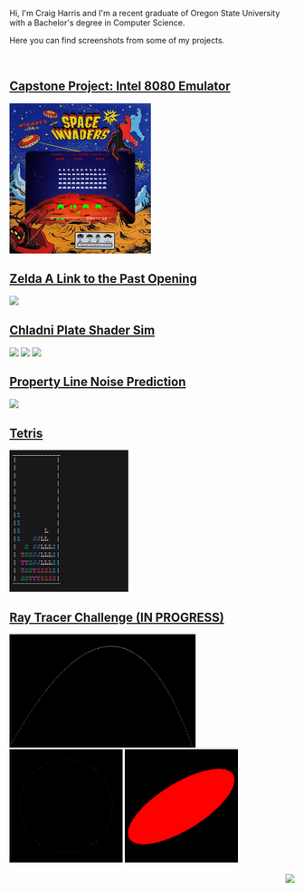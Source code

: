 
Hi, I'm Craig Harris and I'm a recent graduate of Oregon State University with a Bachelor's degree in Computer Science.

Here you can find screenshots from some of my projects.

</br>

<!-- <div align="center"> -->

## [Capstone Project: Intel 8080 Emulator](https://github.com/cxhx441/space_invaders_8080)
<img src="space_invaders_8080_bg1.gif" width="250">

## [Zelda A Link to the Past Opening](https://github.com/cxhx441/cs450/tree/main/final_turn_in)
<img src="zelda_alttp.gif" height="200">


## [Chladni Plate Shader Sim](https://github.com/cxhx441/cs457/blob/main/visual_studio/OpenGL_FinalProject/OpenGL/src/Application.cpp)
<img src="chladni_1.gif" height="250">
<img src="chladni_2.gif" height="250">
<img src="chladni_3.gif" height="250">

## [Property Line Noise Prediction](https://github.com/cxhx441/graphical-acoustic-calcs)
<!-- <a href=""><img src="pl_acoustics_original.png" width="800"></a> </br> -->
<img src="pl_acoustics_original_left.png" width="500"></br>
<!-- <a href="https://github.com/cxhx441/graphical-acoustic-calcs"><img src="pl_acoustics_original_right.png" width="500"></a> </br> -->


## [Tetris](https://github.com/cxhx441/tetris)
<img src="tetris.gif" height="250"> </br>


## [Ray Tracer Challenge (IN PROGRESS)](https://github.com/cxhx441/ray-tracer-challenge)
<img src="0_projectile.png" height="200">
<img src="1_clock.png" height="200">
<img src="2_sheared_sphere.png" height="200"></br>

</br>
</div>

<img align="right" src="https://komarev.com/ghpvc/?username=cxhx441&color=e95c7d&label=Views">


<!--
**cxhx441/cxhx441** is a ✨ _special_ ✨ repository because its `README.md` (this file) appears on your GitHub profile.

Here are some ideas to get you started:

- 🔭 I’m currently working on ...
- 🌱 I’m currently learning ...
- 👯 I’m looking to collaborate on ...
- 🤔 I’m looking for help with ...
- 💬 Ask me about ...
- 📫 How to reach me: ...
- 😄 Pronouns: ...
- ⚡ Fun fact: ...
-->
